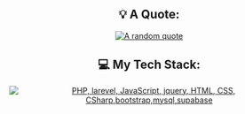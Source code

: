<div align="center">

</div>

<div align="center">

## 💡 A Quote:

[![A random quote](https://quotes-github-readme.vercel.app/api?type=horizontal&theme=dark)](https://github.com/piyushsuthar/github-readme-quotes)

## 💻 My Tech Stack:

[![PHP, larevel, JavaScript, jquery, HTML, CSS, CSharp,bootstrap,mysql,supabase](https://skillicons.dev/icons?i=php,laravel,js,jquery,html,css,cs,bootstrap,mysql,supabase)](https://skillicons.dev)


</div>
